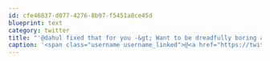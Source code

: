 ```yaml
---
id: cfe46837-d077-4276-8b97-f5451a8ce45d
blueprint: text
category: twitter
title: "'@dahul fixed that for you -&gt; Want to be dreadfully boring at [life]? Talk about the weather and gas prices."
caption: '<span class="username username_linked">@<a href="https://twitter.com/dahul" title="Darren Hull (dahul)">dahul</a></span> fixed that for you -&gt; Want to be dreadfully boring at [life]? Talk about the weather and gas prices.'
---
```


